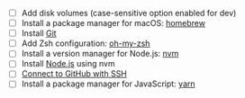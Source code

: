 - [ ] Add disk volumes (case-sensitive option enabled for dev)
- [ ] Install a package manager for macOS: [homebrew](https://brew.sh/)
- [ ] Install [Git](https://git-scm.com/book/en/v2/Getting-Started-Installing-Git)
- [ ] Add Zsh configuration: [oh-my-zsh](https://github.com/ohmyzsh/ohmyzsh)
- [ ] Install a version manager for Node.js: [nvm](https://github.com/nvm-sh/nvm)
- [ ] Install [Node.js](https://nodejs.org/en/) using nvm
- [ ] [Connect to GitHub with SSH](https://help.github.com/en/github/authenticating-to-github/connecting-to-github-with-ssh)
- [ ] Install a package manager for JavaScript: [yarn](https://classic.yarnpkg.com/en/docs/install/#mac-stable)
